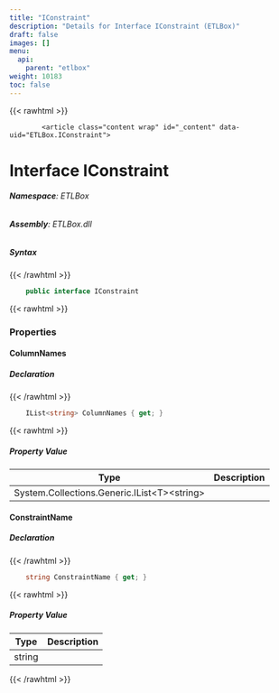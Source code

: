 ```yaml
---
title: "IConstraint"
description: "Details for Interface IConstraint (ETLBox)"
draft: false
images: []
menu:
  api:
    parent: "etlbox"
weight: 10183
toc: false
---
```


{{< rawhtml >}}

            <article class="content wrap" id="_content" data-uid="ETLBox.IConstraint">
  <h1 id="ETLBox_IConstraint" data-uid="ETLBox.IConstraint" class="text-break">Interface IConstraint
</h1>
  <div class="markdown level0 summary"></div>
  <div class="markdown level0 conceptual"></div>
<h6><strong>Namespace</strong>: ETLBox</h6>
  <h6><strong>Assembly</strong>: ETLBox.dll</h6>
  <h5 id="ETLBox_IConstraint_syntax">Syntax</h5>
{{< /rawhtml >}}

```C#
    public interface IConstraint
```

{{< rawhtml >}}
  <h3 id="properties">Properties
</h3>
  <a id="ETLBox_IConstraint_ColumnNames_" data-uid="ETLBox.IConstraint.ColumnNames*"></a>
  <h4 id="ETLBox_IConstraint_ColumnNames" data-uid="ETLBox.IConstraint.ColumnNames">ColumnNames</h4>
  <div class="markdown level1 summary"></div>
  <div class="markdown level1 conceptual"></div>
  <h5 class="declaration">Declaration</h5>
{{< /rawhtml >}}

```C#
    IList<string> ColumnNames { get; }
```

{{< rawhtml >}}
  <h5 class="propertyValue">Property Value</h5>
  <table class="table table-bordered table-striped table-condensed">
    <thead>
      <tr>
        <th>Type</th>
        <th>Description</th>
      </tr>
    </thead>
    <tbody>
      <tr>
        <td><span class="xref">System.Collections.Generic.IList&lt;T&gt;</span>&lt;<span class="xref">string</span>&gt;</td>
        <td></td>
      </tr>
    </tbody>
  </table>
  <a id="ETLBox_IConstraint_ConstraintName_" data-uid="ETLBox.IConstraint.ConstraintName*"></a>
  <h4 id="ETLBox_IConstraint_ConstraintName" data-uid="ETLBox.IConstraint.ConstraintName">ConstraintName</h4>
  <div class="markdown level1 summary"></div>
  <div class="markdown level1 conceptual"></div>
  <h5 class="declaration">Declaration</h5>
{{< /rawhtml >}}

```C#
    string ConstraintName { get; }
```

{{< rawhtml >}}
  <h5 class="propertyValue">Property Value</h5>
  <table class="table table-bordered table-striped table-condensed">
    <thead>
      <tr>
        <th>Type</th>
        <th>Description</th>
      </tr>
    </thead>
    <tbody>
      <tr>
        <td><span class="xref">string</span></td>
        <td></td>
      </tr>
    </tbody>
  </table>

{{< /rawhtml >}}
